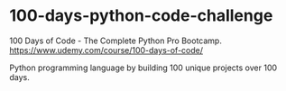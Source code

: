 # 100-days-python-code-challenge
100 Days of Code - The Complete Python Pro Bootcamp.
https://www.udemy.com/course/100-days-of-code/

 Python programming language by building 100 unique projects over 100 days.
